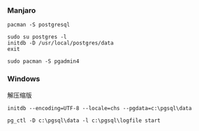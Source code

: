 ### Manjaro
    pacman -S postgresql

    sudo su postgres -l
    initdb -D /usr/local/postgres/data
    exit

    sudo pacman -S pgadmin4

### Windows
解压缩版

    initdb --encoding=UTF-8 --locale=chs --pgdata=c:\pgsql\data
    
    pg_ctl -D c:\pgsql\data -l c:\pgsql\logfile start
